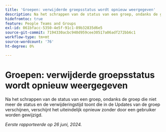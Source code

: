 ```yaml
---
title: 'Groepen: verwijderde groepsstatus wordt opnieuw weergegeven'
description: Na het schrappen van de status van een groep, ondanks de groep die niet meer de status en de verwijderingstijd toont die in de Updates van de groep verschijnen, verschijnt het uiteindelijk opnieuw zonder door een gebruiker worden gewijzigd.
hidefromtoc: true
feature: People Teams and Groups
exl-id: 061bfacc-5350-4e5f-91c1-89b32835d6e5
source-git-commit: 7194330acbc940d959cee30517a06adf272bb6c1
workflow-type: tm+mt
source-wordcount: '76'
ht-degree: 0%

---
```


# Groepen: verwijderde groepsstatus wordt opnieuw weergegeven

Na het schrappen van de status van een groep, ondanks de groep die niet meer de status en de verwijderingstijd toont die in de Updates van de groep verschijnen, verschijnt het uiteindelijk opnieuw zonder door een gebruiker worden gewijzigd.

_Eerste rapporteerde op 26 juni, 2024._
